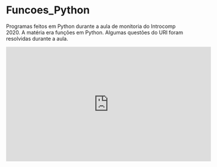 # Funcoes_Python
Programas feitos em Python durante a aula de monitoria do Introcomp 2020. A matéria era funções em Python. Algumas questões do URI foram resolvidas durante a aula.

<iframe width="560" height="315" src="https://www.youtube.com/embed/EYFZGIBb8vo" frameborder="0" allow="accelerometer; autoplay; clipboard-write; encrypted-media; gyroscope; picture-in-picture" allowfullscreen></iframe>
